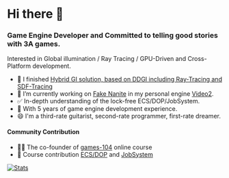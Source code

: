 # Hi there 👋

### Game Engine Developer and Committed to telling good stories with 3A games.

Interested in Global illumination / Ray Tracing / GPU-Driven and Cross-Platform development.

- 🌱 I finished [Hybrid GI solution, based on DDGI including Ray-Tracing and SDF-Tracing](https://github.com/flwmxd/LuxGI)
- 🔭 I’m currently working on [Fake Nanite](https://www.youtube.com/watch?v=79aaFzgOso0) in my personal engine [Video2](https://www.youtube.com/watch?v=xQeqNVvb6rM).
- ✅ In-depth understanding of the lock-free ECS/DOP/JobSystem.
- 🤔 With 5 years of game engine development experience.
- 😄 I'm a third-rate guitarist, second-rate programmer, first-rate dreamer.

#### Community Contribution
- 🫶🏻 The co-founder of [games-104](https://games-cn.org/games104-slides/) online course
- 👀 Course contribution [ECS/DOP](https://mp.weixin.qq.com/s/k6f1UpQoIVL2dZJz5RL07A) and [JobSystem](https://mp.weixin.qq.com/s/cVxZtvQ8jVGHUH3jHLq4Dg)

[![Stats](https://github-readme-stats.vercel.app/api?username=flwmxd&show_icons=true&count_private=true&theme=radical)](https://github.com/flwmxd)

<!--
**flwmxd/flwmxd** is a ✨ _special_ ✨ repository because its `README.md` (this file) appears on your GitHub profile.

Here are some ideas to get you started:

- 🔭 I’m currently working on ...
- 🌱 I’m currently learning ...
- 👯 I’m looking to collaborate on ...
- 🤔 I’m looking for help with ...
- 💬 Ask me about ...
- 📫 How to reach me: ...
- 😄 Pronouns: ...
- ⚡ Fun fact: ...
-->
